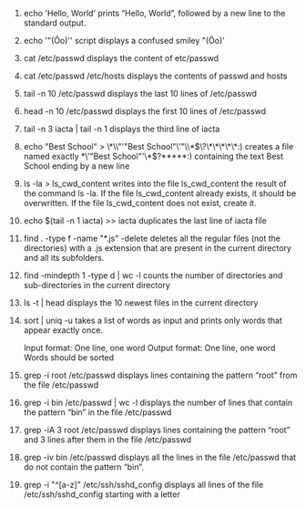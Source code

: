 1. echo 'Hello, World' 
prints “Hello, World”, followed by a new line to the standard output.

2. echo '"(Ôo)'\'
script displays a confused smiley "(Ôo)'

3. cat /etc/passwd
displays the content of etc/passwd

4. cat /etc/passwd /etc/hosts
displays the contents of passwd and hosts

5. tail -n 10 /etc/passwd
displays the last 10 lines of /etc/passwd

6. head -n 10 /etc/passwd
displays the first 10 lines of /etc/passwd

7. tail -n 3 iacta | tail -n 1
displays the third line of iacta

8. echo "Best School" > \\\*\\\\"'\"Best School\"\\'"\\\\\*\$\\\?\\\*\\\*\\\*\\\*\\\*\:\)
creates a file named exactly \*\\'"Best School"\'\\*$\?\*\*\*\*\*:) containing the text Best School ending by a new line

9. ls -la > ls_cwd_content
writes into the file ls_cwd_content the result of the command ls -la. If the file ls_cwd_content already exists, it should be overwritten. If the file ls_cwd_content does not exist, create it.

10. echo $(tail -n 1 iacta) >> iacta
duplicates the last line of iacta file

11. find . -type f -name "*.js" -delete
deletes all the regular files (not the directories) with a .js extension that are present in the current directory and all its subfolders.

12. find -mindepth 1 -type d | wc -l
counts the number of directories and sub-directories in the current directory

13. ls -t | head
displays the 10 newest files in the current directory

14. sort | uniq -u
takes a list of words as input and prints only words that appear exactly once.

    Input format: One line, one word
    Output format: One line, one word
    Words should be sorted

15. grep -i root /etc/passwd
displays lines containing the pattern “root” from the file /etc/passwd

16. grep -i bin /etc/passwd | wc -l
displays the number of lines that contain the pattern “bin” in the file /etc/passwd

17. grep -iA 3 root /etc/passwd
displays lines containing the pattern “root” and 3 lines after them in the file /etc/passwd

18. grep -iv bin /etc/passwd
displays all the lines in the file /etc/passwd that do not contain the pattern “bin”.

19. grep -i "^[a-z]" /etc/ssh/sshd_config
displays all lines of the file /etc/ssh/sshd_config starting with a letter
